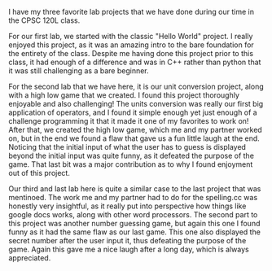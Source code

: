 I have my three favorite lab projects that we have done during our time in the CPSC 120L class.

For our first lab, we started with the classic "Hello World" project. I really enjoyed this project,
as it was an amazing intro to the bare foundation for the entirety of the class. Despite me having
done this project prior to this class, it had enough of a difference and was in C++ rather than python
that it was still challenging as a bare beginner.

For the second lab that we have here, it is our unit conversion project, along with a high low game 
that we created. I found this project thoroughly enjoyable and also challenging! The units conversion 
was really our first big application of operators, and I found it simple enough yet just enough of a 
challenge programming it that it made it one of my favorites to work on! After that, we created the 
high low game, which me and my partner worked on, but in the end we found a flaw that gave us a fun
little laugh at the end. Noticing that the initial input of what the user has to guess is displayed
beyond the initial input was quite funny, as it defeated the purpose of the game. That last bit was 
a major contribution as to why I found enjoyment out of this project.

Our third and last lab here is quite a similar case to the last project that was mentinoed. The work
me and my partner had to do for the spelling.cc was honestly very insightful, as it really put into
perspective how things like google docs works, along with other word processors. The second part to
this project was another number guessing game, but again this one I found funny as it had the same
flaw as our last game. This one also displayed the secret number after the user input it, thus
defeating the purpose of the game. Again this gave me a nice laugh after a long day, which is always
appreciated.
